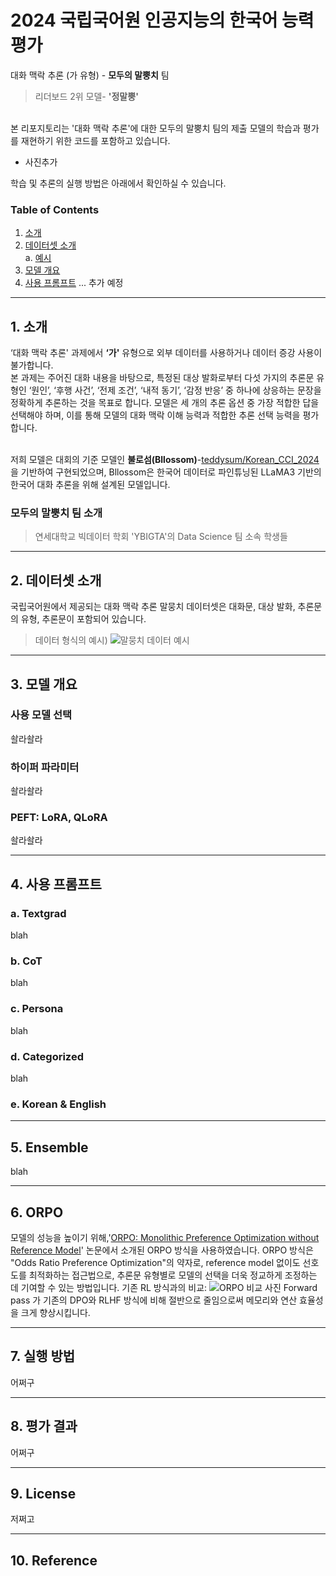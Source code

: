 # 2024 국립국어원 인공지능의 한국어 능력 평가

대화 맥락 추론 (가 유형) - **모두의 말뿡치** 팀
> 리더보드 2위 모델- **'정말뿡'**


<br>
본 리포지토리는 '대화 맥락 추론'에 대한 모두의 말뿡치 팀의 제출 모델의 학습과 평가를 재현하기 위한 코드를 포함하고 있습니다.

- 사진추가

학습 및 추론의 실행 방법은 아래에서 확인하실 수 있습니다.
### Table of Contents  
1. [소개](#1._소개)  
2. [데이터셋 소개](#2._데이터셋_소개) 
<br> a. [예시](#예시)
3. [모델 개요](#3._모델_개요)
4. [사용 프롬프트](#4._사용_프롬프트)
... 추가 예정

---
## 1. 소개
‘대화 맥락 추론' 과제에서 **‘가'** 유형으로 외부 데이터를 사용하거나 데이터 증강 사용이 불가합니다.
<br>본 과제는 주어진 대화 내용을 바탕으로, 특정된 대상 발화로부터 다섯 가지의 추론문 유형인 ‘원인’, ‘후행 사건’, ‘전제 조건’, ‘내적 동기’, ‘감정 반응’ 중 하나에 상응하는 문장을 정확하게 추론하는 것을 목표로 합니다.
모델은 세 개의 추론 옵션 중 가장 적합한 답을 선택해야 하며, 이를 통해 모델의 대화 맥락 이해 능력과 적합한 추론 선택 능력을 평가합니다. </br>

<br>저희 모델은 대회의 기준 모델인 **불로섬(Bllossom)**-[teddysum/Korean_CCI_2024](https://github.com/MLP-Lab/Bllossom) 을 기반하여 구현되었으며, Bllossom은 한국어 데이터로 파인튜닝된 LLaMA3 기반의 한국어 대화 추론을 위해 설계된 모델입니다. 

### 모두의 말뿡치 팀 소개
> 연세대학교 빅데이터 학회 'YBIGTA'의 Data Science 팀 소속 학생들

---
## 2. 데이터셋 소개
국립국어원에서 제공되는 대화 맥락 추론 말뭉치 데이터셋은 대화문, 대상 발화, 추론문의 유형, 추론문이 포함되어 있습니다. 
> 데이터 형식의 예시)
![말뭉치 데이터 예시]()


---
## 3. 모델 개요
### 사용 모델 선택
솰라솰라

### 하이퍼 파라미터
솰라솰라

### PEFT: LoRA, QLoRA
솰라솰라

---
## 4. 사용 프롬프트
### a. Textgrad
blah
### b. CoT
blah

### c. Persona
blah 

### d. Categorized
blah

### e. Korean & English

---
## 5. Ensemble
blah

---
## 6. ORPO
모델의 성능을 높이기 위해,'[ORPO: Monolithic Preference Optimization without Reference Model](https://arxiv.org/pdf/2403.07691)' 논문에서 소개된 ORPO 방식을 사용하였습니다. 
ORPO 방식은 "Odds Ratio Preference Optimization"의 약자로, reference model 없이도 선호도를 최적화하는 접근법으로, 추론문 유형별로 모델의 선택을 더욱 정교하게 조정하는 데 기여할 수 있는 방법입니다.
기존 RL 방식과의 비교:
![ORPO 비교 사진]()
Forward pass 가 기존의 DPO와 RLHF 방식에 비해 절반으로 줄임으로써 메모리와 연산 효율성을 크게 향상시킵니다.




---
## 7. 실행 방법
어쩌구

---
## 8. 평가 결과
어쩌구


---
## 9. License
저쩌고

---
## 10. Reference